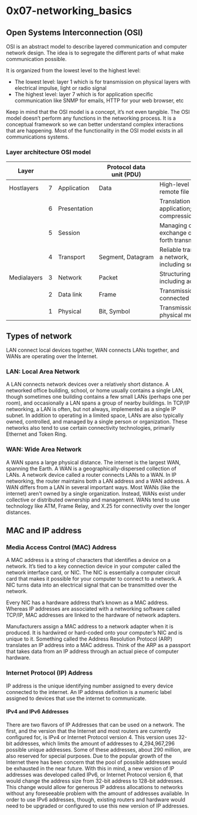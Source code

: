 # 0x07-networking_basics

## Open Systems Interconnection (OSI)
OSI is an abstract model to describe layered communication and computer network design. The idea is to segregate the different parts of what make communication possible.

It is organized from the lowest level to the highest level:

- The lowest level: layer 1 which is for transmission on physical layers with electrical impulse, light or radio signal
- The highest level: layer 7 which is for application specific communication like SNMP for emails, HTTP for your web browser, etc

Keep in mind that the OSI model is a concept, it’s not even tangible. The OSI model doesn’t perform any functions in the networking process. It is a conceptual framework so we can better understand complex interactions that are happening. Most of the functionality in the OSI model exists in all communications systems.

### Layer architecture OSI model

| Layer |  |  | Protocol data unit (PDU) | Function |
| --- | --- | --- | --- | --- |
| Hostlayers | 7 | Application | Data | High-level protocols such as for resource sharing or remote file access, e.g. HTTP. |
|  | 6 | Presentation |  | Translation of data between a networking service and an application; including character encoding, data compression and encryption/decryption |
|  | 5 | Session |  | Managing communication sessions, i.e., continuous exchange of information in the form of multiple back-and-forth transmissions between two nodes |
|  | 4 | Transport | Segment, Datagram | Reliable transmission of data segments between points on a network, including segmentation, acknowledgement and multiplexing |
| Medialayers | 3 | Network | Packet | Structuring and managing a multi-node network, including addressing, routing and traffic control |
|  | 2 | Data link | Frame | Transmission of data frames between two nodes connected by a physical layer |
|  | 1 | Physical | Bit, Symbol | Transmission and reception of raw bit streams over a physical medium |


## Types of network
LAN connect local devices together, WAN connects LANs together, and WANs are operating over the Internet.

### LAN: Local Area Network
A LAN connects network devices over a relatively short distance. A networked office building, school, or home usually contains a single LAN, though sometimes one building contains a few small LANs (perhaps one per room), and occasionally a LAN spans a group of nearby buildings. In TCP/IP networking, a LAN is often, but not always, implemented as a single IP subnet.
In addition to operating in a limited space, LANs are also typically owned, controlled, and managed by a single person or organization. These networks also tend to use certain connectivity technologies, primarily Ethernet and Token Ring.

### WAN: Wide Area Network
A WAN spans a large physical distance. The internet is the largest WAN, spanning the Earth.
A WAN is a geographically-dispersed collection of LANs. A network device called a router connects LANs to a WAN. In IP networking, the router maintains both a LAN address and a WAN address.
A WAN differs from a LAN in several important ways. Most WANs (like the internet) aren't owned by a single organization. Instead, WANs exist under collective or distributed ownership and management.
WANs tend to use technology like ATM, Frame Relay, and X.25 for connectivity over the longer distances.

## MAC and IP address

### Media Access Control (MAC) Address
A MAC address is a string of characters that identifies a device on a network. It’s tied to a key connection device in your computer called the network interface card, or NIC. The NIC is essentially a computer circuit card that makes it possible for your computer to connect to a network. A NIC turns data into an electrical signal that can be transmitted over the network.

Every NIC has a hardware address that’s known as a MAC address. Whereas IP addresses are associated with a networking software called TCP/IP, MAC addresses are linked to the hardware of network adapters.

Manufacturers assign a MAC address to a network adapter when it is produced. It is hardwired or hard-coded onto your computer’s NIC and is unique to it. Something called the Address Resolution Protocol (ARP) translates an IP address into a MAC address. Think of the ARP as a passport that takes data from an IP address through an actual piece of computer hardware.

### Internet Protocol (IP) Address
IP address is the unique identifying number assigned to every device connected to the internet. An IP address definition is a numeric label assigned to devices that use the internet to communicate.

#### IPv4 and IPv6 Addresses

There are two flavors of IP Addresses that can be used on a network. The first, and the version that the Internet and most routers are currently configured for, is IPv4 or Internet Protocol version 4. This version uses 32-bit addresses, which limits the amount of addresses to 4,294,967,296 possible unique addresses. Some of these addresses, about 290 million, are also reserved for special purposes. Due to the popular growth of the Internet there has been concern that the pool of possible addresses would be exhausted in the near future. With this in mind, a new version of IP addresses was developed called IPv6, or Internet Protocol version 6, that would change the address size from 32-bit address to 128-bit addresses. This change would allow for generous IP address allocations to networks without any foreseeable problem with the amount of addresses available. In order to use IPv6 addresses, though, existing routers and hardware would need to be upgraded or configured to use this new version of IP addresses.